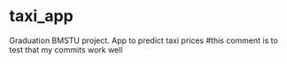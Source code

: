 # taxi_app
Graduation BMSTU project. App to predict taxi prices
#this comment is to test that my commits work well